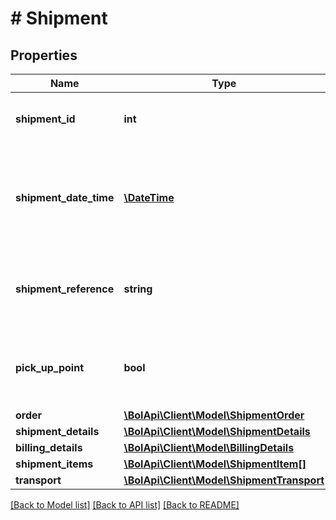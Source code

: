 # # Shipment

## Properties

Name | Type | Description | Notes
------------ | ------------- | ------------- | -------------
**shipment_id** | **int** | A unique identifier for this shipment. | [optional]
**shipment_date_time** | [**\DateTime**](\DateTime.md) | The date and time in ISO 8601 format when the order item was shipped. | [optional]
**shipment_reference** | **string** | Reference supplied by the user when this item was shipped. | [optional]
**pick_up_point** | **bool** | Indicates whether this order is shipped to a Pick Up Point. | [optional]
**order** | [**\BolApi\Client\Model\ShipmentOrder**](ShipmentOrder.md) |  |
**shipment_details** | [**\BolApi\Client\Model\ShipmentDetails**](ShipmentDetails.md) |  | [optional]
**billing_details** | [**\BolApi\Client\Model\BillingDetails**](BillingDetails.md) |  | [optional]
**shipment_items** | [**\BolApi\Client\Model\ShipmentItem[]**](ShipmentItem.md) |  |
**transport** | [**\BolApi\Client\Model\ShipmentTransport**](ShipmentTransport.md) |  | [optional]

[[Back to Model list]](../../README.md#models) [[Back to API list]](../../README.md#endpoints) [[Back to README]](../../README.md)

